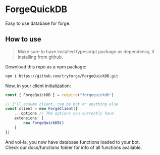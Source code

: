 # ForgeQuickDB
Easy to use database for forge.
## How to use
> Make sure to have installed typescript package as dependency, if installing from github.

Download this repo as a npm package:
```bash
npm i https://github.com/tryforge/ForgeQuickDB.git
```

Now, in your client initialization:
```ts
const { ForgeQuickDB } = require("forgequickdb")

// I'll assume client, can be bot or anything else
const client = new ForgeClient({
    ...options // The options you currently have
    extensions: [
        new ForgeQuickDB()
    ]
})
```
And voi-la, you now have database functions loaded to your bot. <br>
Check our docs/functions folder for info of all functions available.